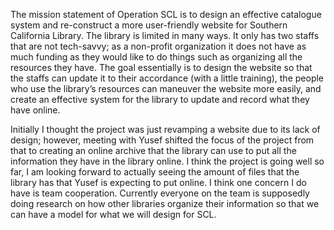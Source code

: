 The mission statement of Operation SCL is to design an effective catalogue system and re-construct a more user-friendly 
website for Southern California Library. The library is limited in many ways. It only has two staffs that are not tech-savvy;
as a non-profit organization it does not have as much funding as they would like to do things such as organizing all the 
resources they have. The goal essentially is to design the website so that the staffs can update it to their accordance 
(with a little training), the people who use the library’s resources can maneuver the website more easily, 
and create an effective system for the library to update and record what they have online. 

Initially I thought the project was just revamping a website due to its lack of design; however, meeting with Yusef shifted 
the focus of the project from that to creating an online archive that the library can use to put all the information they have
in the library online. I think the project is going well so far, I am looking forward to actually seeing the amount of files
that the library has that Yusef is expecting to put online. I think one concern I do have is team cooperation. Currently everyone on the team is supposedly doing research on how other libraries organize their information so that we can have a model for what we will design for SCL.
